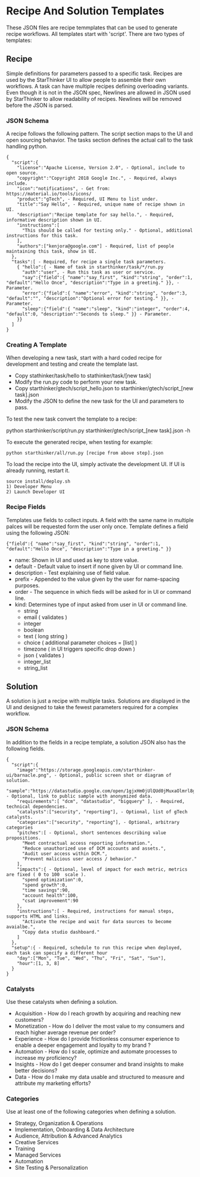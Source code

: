 # Recipe And Solution Templates 

These JSON files are recipe temmplates that can be used to generate recipe workflows.
All templates start with 'script'. There are two types of templates:

## Recipe

Simple definitions for parameters passed to a specific task. Recipes are used by the
StarThinker UI to allow people to assemble their own workflows.  A task can have
multiple recipes defining overloading variants.  Even though it is not in the JSON spec,
Newlines are allowed in JSON used by StarThinker to allow readability of recipes.
Newlines will be removed before the JSON is parsed.

### JSON Schema

A recipe follows the following pattern.  The script section maps to the UI and open sourcing behavior.
The tasks section defines the actual call to the task handling python. 

```
{
  "script":{
    "license":"Apache License, Version 2.0", - Optional, include to open source.
    "copyright":"Copyright 2018 Google Inc.", - Required, always include.
    "icon":"notifications", - Get from: https://material.io/tools/icons/
    "product":"gTech", - Required, UI Menu to list under.
    "title":"Say Hello", - Required, unique name of recipe shown in UI.
    "description":"Recipe template for say hello.", - Required, informative description shown in UI.
    "instructions":[
      "This should be called for testing only." - Optional, additional instructions for this task.
    ],
    "authors":["kenjora@google.com"] - Required, list of people maintaining this task, show in UI.
  },
  "tasks":[ - Required, for recipe a single task parameters.
    { "hello":{ - Name of task in starthinker/task/*/run.py
      "auth":"user", - Run this task as user or service.
      "say":{"field":{ "name":"say_first", "kind":"string", "order":1, "default":"Hello Once", "description":"Type in a greeting." }}, - Parameter.
      "error":{"field":{ "name":"error", "kind":"string", "order":3, "default":"", "description":"Optional error for testing." }}, - Parameter.
      "sleep":{"field":{ "name":"sleep", "kind":"integer", "order":4, "default":0, "description":"Seconds to sleep." }} - Parameter.
    }}
  ]
}
```

### Creating A Template

When developing a new task, start with a hard coded recipe for development
and testing and create the template last.

- Copy stathinker/task/hello to stathinker/task/[new task]
- Modify the run.py code to perform your new task.
- Copy starthinker/gtech/script_hello.json to starthinker/gtech/script_[new task].json
- Modify the JSON to define the new task for the UI and parameters to pass.

To test the new task convert the template to a recipe:

python starthinker/script/run.py starthinker/gtech/script_[new task].json -h

To execute the generated recipe, when testing for example:

```
python starthinker/all/run.py [recipe from above step].json
```

To load the recipe into the UI, simply activate the development UI.  If UI is already
running, restart it.

```
source install/deploy.sh
1) Developer Menu
2) Launch Developer UI
```

### Recipe Fields

Templates use fields to collect inputs.  A field with the same name in multiple palces will be requested form the user 
only once. Template defines a field using the following JSON:

```
{"field":{ "name":"say_first", "kind":"string", "order":1, "default":"Hello Once", "description":"Type in a greeting." }}
```

- name: Shown in UI and used as key to store value.
- default - Default value to insert if none given by UI or command line.
- description - Test explaining use of field value.
- prefix - Appended to the value given by the user for name-spacing purposes.
- order - The sequence in which fieds will be asked for in UI or command line.
- kind: Determines type of input asked from user in UI or command line.
  - string
  - email ( validates )
  - integer
  - boolean
  - text ( long string )
  - choice ( additional parameter choices = [list] )
  - timezone ( in UI triggers specific drop down )
  - json ( validates )
  - integer_list
  - string_list

## Solution

A solution is just a recipe with multiple tasks.  Solutions are displayed in the UI 
and designed to take the fewest parameters required for a complex workflow.

### JSON Schema

In addition to the fields in a recipe template, a solution JSON also has the following fields.

```
{
  "script":{
    "image":"https://storage.googleapis.com/starthinker-ui/barnacle.png", - Optional, public screen shot or diagram of solution.
    "sample":"https://datastudio.google.com/open/1gjxHm0jUlQUd0jMuxaOlmrl8gOX1kyKT", - Optional, link to public sample with anonymized data.
    "requirements":[ "dcm", "datastudio", "bigquery" ], - Required, technical dependencies.
    "catalysts":["security", "reporting"], - Optional, list of gTech catalysts.
    "categories":["security", "reporting"], - Optional, arbitrary categories
    "pitches":[ - Optional, short sentences describing value propositions.
      "Meet contractual access reporting information.",
      "Reduce unauthorized use of DCM accounts and assets.",
      "Audit user access within DCM.",
      "Prevent malicious user access / behavior."
    ],
    "impacts":{ - Optional, level of impact for each metric, metrics are fixed ( 0 to 100  scale ).
      "spend optimization":0,
      "spend growth":0,
      "time savings":90,
      "account health":100,
      "csat improvement":90
    },
    "instructions":[ - Required, instructions for manual steps, supports HTML and links.
      "Activate the recipe and wait for data sources to become avaialbe.",
      "Copy data studio dashboard."
    ]
  },
  "setup":{ - Required, schedule to run this recipe when deployed, each task can specify a different hour
    "day":["Mon", "Tue", "Wed", "Thu", "Fri", "Sat", "Sun"],
    "hour":[1, 3, 8]
  }
}
```

### Catalysts

Use these catalysts when defining a solution.

- Acquisition - How do I reach growth by acquiring and reaching new customers? 
- Monetization - How do I deliver the most value to my consumers and reach higher average revenue per order? 
- Experience - How do I provide frictionless consumer experience to enable a deeper engagement and loyalty to my brand ?
- Automation - How do I scale, optimize and automate processes to increase my proficiency? 
- Insights - How do I get deeper consumer and brand insights to make better decisions? 
- Data - How do I make my data usable and structured to measure and attribute my marketing efforts? 

### Categories

Use at least one of the following categories when defining a solution.

- Strategy, Organization & Operations
- Implementation, Onboarding & Data Architecture
- Audience, Attribution & Advanced Analytics
- Creative Services
- Training
- Managed Services
- Automation
- Site Testing & Personalization
